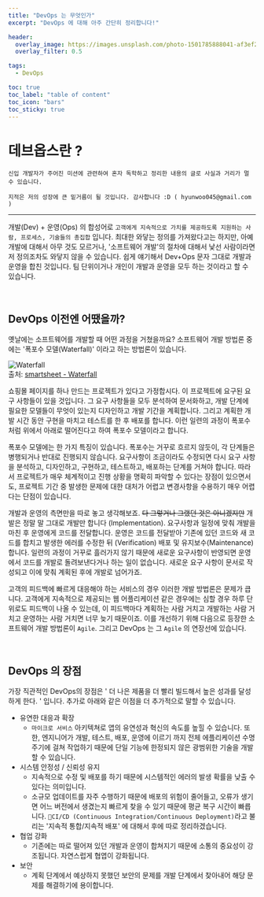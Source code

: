 ```yaml
---
title: "DevOps 는 무엇인가"
excerpt: "DevOps 에 대해 아주 간단히 정리합니다!"

header:
  overlay_image: https://images.unsplash.com/photo-1501785888041-af3ef285b470?ixlib=rb-1.2.1&ixid=eyJhcHBfaWQiOjEyMDd9&auto=format&fit=crop&w=1350&q=80
  overlay_filter: 0.5

tags:
  - DevOps

toc: true
toc_label: "table of content"
toc_icon: "bars"
toc_sticky: true
---
```


# 데브옵스란 ?

```
신입 개발자가 주어진 미션에 관련하여 혼자 독학하고 정리한 내용의 글로 사실과 거리가 멀 수 있습니다.

지적은 저의 성장에 큰 밑거름이 될 것입니다. 감사합니다 :D ( hyunwoo045@gmail.com )
```

---

개발(Dev) + 운영(Ops) 의 합성어로 `고객에게 지속적으로 가치를 제공하도록 지원하는 사람, 프로세스, 기술들의 총집합` 입니다. 최대한 와닿는 정의를 가져왔다고는 하지만, 아예 개발에 대해서 아무 것도 모르거나, '소프트웨어 개발'의 절차에 대해서 낯선 사람이라면 저 정의조차도 와닿지 않을 수 있습니다. 쉽게 얘기해서 Dev+Ops 문자 그대로 개발과 운영을 합친 것입니다. 팀 단위이거나 개인이 개발과 운영을 모두 하는 것이라고 할 수 있습니다.

<br/>

## DevOps 이전엔 어땠을까?

옛날에는 소프트웨어를 개발할 때 어떤 과정을 거쳤을까요? 소프트웨어 개발 방법론 중에는 '폭포수 모델(Waterfall)' 이라고 하는 방법론이 있습니다.

![Waterfall](https://www.smartsheet.com/sites/default/files/styles/1300px/public/waterfall%402x.png?itok=QEzISIit)<br/>
출처: [smartsheet - Waterfall](https://www.smartsheet.com/content-center/best-practices/project-management/project-management-guide/waterfall-methodology)

쇼핑몰 페이지를 하나 만드는 프로젝트가 있다고 가정합시다. 이 프로젝트에 요구된 요구 사항들이 있을 것입니다. 그 요구 사항들을 모두 분석하여 문서화하고, 개발 단계에 필요한 모델들이 무엇이 있는지 디자인하고 개발 기간을 계획합니다. 그리고 계획한 개발 시간 동안 구현을 마치고 테스트를 한 후 배포를 합니다. 이런 일련의 과정이 폭포수처럼 위에서 아래로 떨어진다고 하여 폭포수 모델이라고 합니다.

폭포수 모델에는 한 가지 특징이 있습니다. 폭포수는 거꾸로 흐르지 않듯이, 각 단계들은 병행되거나 반대로 진행되지 않습니다. 요구사항이 조금이라도 수정되면 다시 요구 사항을 분석하고, 디자인하고, 구현하고, 테스트하고, 배포하는 단계를 거쳐야 합니다. 따라서 프로젝트가 매우 체계적이고 진행 상황을 명확히 파악할 수 있다는 장점이 있으면서도, 프로젝트 기간 중 발생한 문제에 대한 대처가 어렵고 변경사항을 수용하기 매우 어렵다는 단점이 있습니다.

개발과 운영의 측면만을 따로 놓고 생각해보죠. <s>다 그렇거나 그랬던 것은 아니겠지만</s> 개발은 정말 말 그대로 개발만 합니다 (Implementation). 요구사항과 일정에 맞춰 개발을 마친 후 운영에게 코드를 전달합니다. 운영은 코드를 전달받아 기존에 있던 코드와 새 코드를 합치고 발생한 에러를 수정한 뒤 (Verification) 배포 및 유지보수(Maintenance) 합니다. 일련의 과정이 거꾸로 흘러가지 않기 때문에 새로운 요구사항이 반영되면 운영에서 코드를 개발로 돌려보낸다거나 하는 일이 없습니다. 새로운 요구 사항이 문서로 작성되고 이에 맞춰 계획된 후에 개발로 넘어가죠.

고객의 피드백에 빠르게 대응해야 하는 서비스의 경우 이러한 개발 방법론은 문제가 큽니다. 고객에게 지속적으로 제공되는 웹 어플리케이션 같은 경우에는 심할 경우 하루 단위로도 피드백이 나올 수 있는데, 이 피드백마다 계획하는 사람 거치고 개발하는 사람 거치고 운영하는 사람 거치면 너무 늦기 때문이죠. 이를 개선하기 위해 다음으로 등장한 소프트웨어 개발 방법론이 `Agile`. 그리고 DevOps 는 그 `Agile` 의 연장선에 있습니다.

<br/>

## DevOps 의 장점

가장 직관적인 DevOps의 장점은 ' 더 나은 제품을 더 빨리 빌드해서 높은 성과를 달성하게 한다. ' 입니다. 추가로 아래와 같은 이점을 더 추가적으로 말할 수 있습니다.

- 유연한 대응과 확장
  - `마이크로 서비스` 아키텍쳐로 앱의 유연성과 혁신의 속도를 높힐 수 있습니다. 또한, 엔지니어가 개발, 테스트, 배포, 운영에 이르기 까지 전체 에플리케이션 수명 주기에 걸쳐 작업하기 때문에 단일 기능에 한정되지 않은 광범위한 기술을 개발할 수 있습니다.
- 시스템 안정성 / 신뢰성 유지
  - 지속적으로 수정 및 배포를 하기 때문에 시스템적인 에러의 발생 확률을 낮출 수 있다는 의미입니다.
  - 소규모 업데이트를 자주 수행하기 때문에 배포의 위험이 줄어들고, 오류가 생기면 어느 버전에서 생겼는지 빠르게 찾을 수 있기 때문에 평균 복구 시간이 빠릅니다. `CI/CD (Continuous Integration/Continuous Deployment)`라고 불리는 '지속적 통합/지속적 배포' 에 대해서 후에 따로 정리하겠습니다.
- 협업 강화
  - 기존에는 따로 떨어져 있던 개발과 운영이 합쳐지기 때문에 소통의 중요성이 강조됩니다. 자연스럽게 협엽이 강화됩니다.
- 보안
  - 계획 단계에서 예상하지 못했던 보안의 문제를 개발 단계에서 찾아내어 해당 문제를 해결하기에 용이합니다.

[jekyll-docs]: https://jekyllrb.com/docs/home
[jekyll-gh]: https://github.com/jekyll/jekyll
[jekyll-talk]: https://talk.jekyllrb.com/
